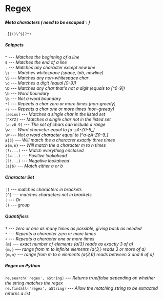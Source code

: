 # Regex  
   
##### Meta characters ( *need to be escaped* `\` )
`.[{()\^$|?*+`  
   
##### Snippets
`^` --- *Matches the beginning of a line*  
`$` --- *Matches the end of a line*  
`.` --- *Matches any character except new line*  
`\s` --- *Matches whitespace (space, tab, newline)*  
`\S` --- *Matches any non-whitespace char*  
`\d` --- *Matches a digit (equal [0-9])*  
`\D` --- *Matches any char that's not a digit (equals to [^0-9])*  
`\b` --- *Word boundary*  
`\b` --- *Not a word boundary*  
`*?` --- *Repeats a char zero or more times (non-greedy)*  
`+?` --- *Repeats a char one or more times (non-greedy)*  
`[aeiou]` --- *Matches a single char in the listed set*  
`[^XYZ]` --- *Matches a single char not in the listed set*  
`[a-z0-9]` --- *The set of chars can include a range*  
`\w` --- *Word character equal to [a-zA-Z0-9_]*  
`\W` --- *Not a word character equal to [^a-zA-Z0-9_]*  
`a{3}` --- *Will match the a character exactly three times*  
`a{m,n}` --- *Will match the a character m to n times*  
`(?:...)` --- *Match everything enclosed*  
`(?=...)` --- *Positive lookahead*  
`(?!...)` --- *Negative lookahead*  
`(a|b)` ---	*Match either a or b*  
   
##### Character Set
`[]` --- *matches characters in brackets*  
`[^]` --- *matches characters not in brackets*  
`|` --- *Or*  
`()` --- *group*   
   
##### Quantifiers
`?`     --- *zero or one as many times as possible, giving back as needed*  
`*`     --- *Repeats a character zero or more times*  
`+`     --- *Repeats a character one or more times*  
`{m}`   --- *exact number of elements (a{3} reads as exactly 3 of a)*  
`{m,}`  --- *range from m to infinite elements (a{3,} reads 3 or more of a)*  
`{m,n}` --- *range from m to n elements (a{3,6} reads between 3 and 6 of a)*  
   
##### Regex on Python
`re.search('regex', aString)` --- *Returns true/false depending on whether the string matches the regex*  
`re.findall('regex', aString)` --- *Allow the matching string to be extracted returns a list*  